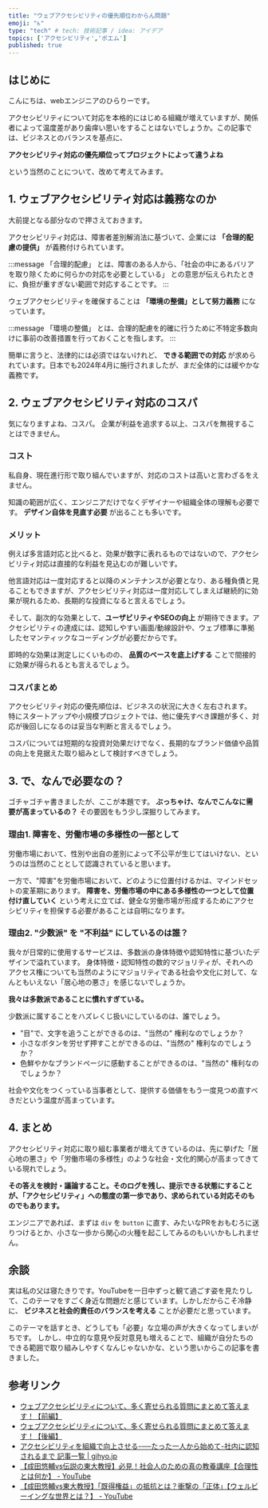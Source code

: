 ```yaml
---
title: "ウェブアクセシビリティの優先順位わからん問題"
emoji: "♿"
type: "tech" # tech: 技術記事 / idea: アイデア
topics: ['アクセシビリティ','ポエム']
published: true
---
```


## はじめに

こんにちは、webエンジニアのひらりーです。

アクセシビリティについて対応を本格的にはじめる組織が増えていますが、関係者によって温度差があり歯痒い思いをすることはないでしょうか。この記事では、ビジネスとのバランスを基点に、

**アクセシビリティ対応の優先順位ってプロジェクトによって違うよね**

という当然のことについて、改めて考えてみます。

## 1. ウェブアクセシビリティ対応は義務なのか

大前提となる部分なので押さえておきます。

アクセシビリティ対応は、障害者差別解消法に基づいて、企業には **「合理的配慮の提供」** が義務付けられています。

:::message
「合理的配慮」 とは、障害のある人から、「社会の中にあるバリアを取り除くために何らかの対応を必要としている」 との意思が伝えられたときに、負担が重すぎない範囲で対応することです。
:::

ウェブアクセシビリティを確保することは **「環境の整備」として努力義務** になっています。

:::message
「環境の整備」 とは、合理的配慮を的確に行うために不特定多数向けに事前の改善措置を行っておくことを指します。
:::

簡単に言うと、法律的には必須ではないけれど、 **できる範囲での対応** が求められています。日本でも2024年4月に施行されましたが、まだ全体的には緩やかな義務です。

## 2. ウェブアクセシビリティ対応のコスパ

気になりますよね、コスパ。
企業が利益を追求する以上、コスパを無視することはできません。

### コスト

私自身、現在進行形で取り組んでいますが、対応のコストは高いと言わざるをえません。

知識の範囲が広く、エンジニアだけでなくデザイナーや組織全体の理解も必要です。 **デザイン自体を見直す必要** が出ることも多いです。

### メリット

例えば多言語対応と比べると、効果が数字に表れるものではないので、アクセシビリティ対応は直接的な利益を見込むのが難しいです。

他言語対応は一度対応すると以降のメンテナンスが必要となり、ある種負債と見ることもできますが、アクセシビリティ対応は一度対応してしまえば継続的に効果が現れるため、長期的な投資になると言えるでしょう。

そして、副次的な効果として、**ユーザビリティやSEOの向上** が期待できます。アクセシビリティの達成には、認知しやすい画面/動線設計や、ウェブ標準に準拠したセマンティックなコーディングが必要だからです。

即時的な効果は測定しにくいものの、 **品質のベースを底上げする** ことで間接的に効果が得られるとも言えるでしょう。

### コスパまとめ

アクセシビリティ対応の優先順位は、ビジネスの状況に大きく左右されます。
特にスタートアップや小規模プロジェクトでは、他に優先すべき課題が多く、対応が後回しになるのは妥当な判断と言えるでしょう。

コスパについては短期的な投資対効果だけでなく、長期的なブランド価値や品質の向上を見据えた取り組みとして検討すべきでしょう。

## 3. で、なんで必要なの？

ゴチャゴチャ書きましたが、ここが本題です。
**ぶっちゃけ、なんでこんなに需要が高まっているの？** その要因をもう少し深掘りしてみます。

### 理由1. 障害を、労働市場の多様性の一部として

労働市場において、性別や出自の差別によって不公平が生じてはいけない、というのは当然のこととして認識されていると思います。

一方で、"障害"を労働市場において、どのように位置付けるかは、マインドセットの変革期にあります。
**障害を、労働市場の中にある多様性の一つとして位置付け直していく** という考えに立てば、健全な労働市場が形成するためにアクセシビリティを担保する必要があることは自明になります。

### 理由2. "少数派" を "不利益" にしているのは誰？

我々が日常的に使用するサービスは、多数派の身体特徴や認知特性に基づいたデザインで溢れています。
身体特徴・認知特性の数的マジョリティが、それへのアクセス権についても当然のようにマジョリティである社会や文化に対して、なんともいえない「居心地の悪さ」を感じないでしょうか。

**我々は多数派であることに慣れすぎている。**

少数派に属することをハズレくじ扱いにしているのは、誰でしょう。

- "目"で、文字を追うことができるのは、"当然の" 権利なのでしょうか？
- 小さなボタンを労せず押すことができるのは、"当然の" 権利なのでしょうか？
- 色鮮やかなブランドページに感動することができるのは、"当然の" 権利なのでしょうか？

社会や文化をつくっている当事者として、提供する価値をもう一度見つめ直すべきだという温度が高まっています。

## 4. まとめ

アクセシビリティ対応に取り組む事業者が増えてきているのは、先に挙げた「居心地の悪さ」や「労働市場の多様性」のような社会・文化的関心が高まってきている現れでしょう。

**その答えを検討・議論すること。そのログを残し、提示できる状態にすることが、「アクセシビリティ」への態度の第一歩であり、求められている対応そのものでもあります。**

エンジニアであれば、まずは `div` を `button` に直す、みたいなPRをおもむろに送りつけるとか、小さな一歩から関心の火種を起こしてみるのもいいかもしれません。

## 余談

実は私の父は寝たきりです。YouTubeを一日中ずっと観て過ごす姿を見たりして、このテーマをすごく身近な問題だと感じています。しかしだからこそ冷静に、 **ビジネスと社会的責任のバランスを考える** ことが必要だと思っています。

このテーマを話すとき、どうしても「必要」な立場の声が大きくなってしまいがちです。
しかし、中立的な意見や反対意見も増えることで、組織が自分たちのできる範囲で取り組みしやすくなんじゃないかな、という思いからこの記事を書きました。


## 参考リンク

- [ウェブアクセシビリティについて、多く寄せられる質問にまとめて答えます！【前編】](https://www.dentsudigital.co.jp/knowledge-charge/articles/2024/2024-0229-accessibility)
- [ウェブアクセシビリティについて、多く寄せられる質問にまとめて答えます！【後編】](https://www.dentsudigital.co.jp/knowledge-charge/articles/2024/2024-0307-accessibility)
- [アクセシビリティを組織で向上させる-──たった一人から始めて-社内に認知されるまで 記事一覧 | gihyo.jp](https://gihyo.jp/list/group/%E3%82%A2%E3%82%AF%E3%82%BB%E3%82%B7%E3%83%93%E3%83%AA%E3%83%86%E3%82%A3%E3%82%92%E7%B5%84%E7%B9%94%E3%81%A7%E5%90%91%E4%B8%8A%E3%81%95%E3%81%9B%E3%82%8B-%E2%94%80%E2%94%80%E3%81%9F%E3%81%A3%E3%81%9F%E4%B8%80%E4%BA%BA%E3%81%8B%E3%82%89%E5%A7%8B%E3%82%81%E3%81%A6-%E7%A4%BE%E5%86%85%E3%81%AB%E8%AA%8D%E7%9F%A5%E3%81%95%E3%82%8C%E3%82%8B%E3%81%BE%E3%81%A7)
- [【成田悠輔vs伝説の東大教授】必見！社会人のための真の教養講座【合理性とは何か】 - YouTube](https://www.youtube.com/watch?v=FkgD4qSDd1Q&t=2s)
- [【成田悠輔vs東大教授】「既得権益」の抵抗とは？衝撃の「正体」【ウェルビーイングな世界とは？】 - YouTube](https://www.youtube.com/watch?v=n8lGgpxa4Gg)
